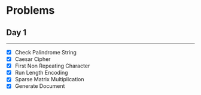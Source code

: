 # Problems

## Day 1
<hr>

- [x] Check Palindrome String 
- [x] Caesar Cipher
- [x] First Non Repeating Character
- [x] Run Length Encoding
- [x] Sparse Matrix Multiplication
- [x] Generate Document 